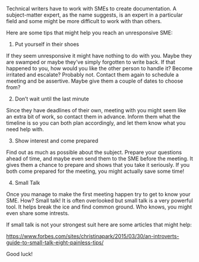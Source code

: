 Technical writers have to work with SMEs to create documentation. A subject-matter expert, as the name suggests, is an expert in a particular field and some might be more difficult to work with than others.

Here are some tips that might help you reach an unresponsive SME:

1. Put yourself in their shoes

If they seem unresponsive it might have nothing to do with you. Maybe they are swamped or maybe they’ve simply forgotten to write back. 
If that happened to you, how would you like the other person to handle it? Become irritated and escalate? Probably not. Contact them again to schedule a meeting and be assertive. Maybe give them a couple of dates to choose from?

2. Don’t wait until the last minute

Since they have deadlines of their own, meeting with you might seem like an extra bit of work, so contact them in advance. Inform them what the timeline is so you can both plan accordingly, and let them know what you need help with.

3. Show interest and come prepared

Find out as much as possible about the subject. Prepare your questions ahead of time, and maybe even send them to the SME before the meeting. It gives them a chance to prepare and shows that you take it seriously. If you both come prepared for the meeting, you might actually save some time!

4. Small Talk 

Once you manage to make the first meeting happen try to get to know your SME. How? Small talk! It is often overlooked but small talk is a very powerful tool. It helps break the ice and find common ground. Who knows, you might even share some intrests. 

If small talk is not your strongest suit here are some articles that might help:

https://www.forbes.com/sites/christinapark/2015/03/30/an-introverts-guide-to-small-talk-eight-painless-tips/


Good luck!